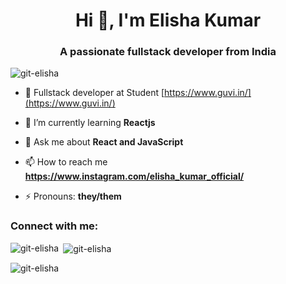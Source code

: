 <h1 align="center">Hi 👋, I'm Elisha Kumar</h1>
<h3 align="center">A passionate fullstack developer from India</h3>

<p align="left"> <img src="https://komarev.com/ghpvc/?username=git-elisha&label=Profile%20views&color=0e75b6&style=flat" alt="git-elisha" /> </p>

- 🔭 Fullstack developer at Student [https://www.guvi.in/](https://www.guvi.in/)

- 🌱 I’m currently learning **Reactjs**



- 💬 Ask me about **React and JavaScript**

- 📫 How to reach me **https://www.instagram.com/elisha_kumar_official/**

- ⚡ Pronouns: **they/them**

<h3 align="left">Connect with me:</h3>
<p align="left">
</p>

<p><img align="left" src="https://github-readme-stats.vercel.app/api/top-langs?username=git-elisha&show_icons=true&locale=en&layout=compact" alt="git-elisha" /></p>

<p>&nbsp;<img align="center" src="https://github-readme-stats.vercel.app/api?username=git-elisha&show_icons=true&locale=en" alt="git-elisha" /></p>

<p><img align="center" src="https://github-readme-streak-stats.herokuapp.com/?user=git-elisha&" alt="git-elisha" /></p>
